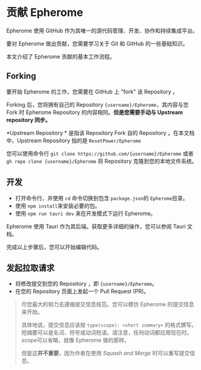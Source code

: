 # 贡献 Epherome

Epherome 使用 GitHub 作为其唯一的源代码管理、开发、协作和持续集成平台。

要对 Epherome 做出贡献，您需要学习关于 Git 和 GitHub 的一些基础知识。

本文介绍了 Epherome 贡献的基本工作流程。

## Forking

要开始 Epherome 的工作，您需要在 GitHub 上 "fork" 该 Repository 。

Forking 后，您将拥有自己的 Repository `{username}/Epherome`，其内容与您 Fork 时 Epherome  Repository 的内容相同。**但是您需要手动与 Upstream repository 同步。**

*Upstream Repository * 是指该 Repository Fork 自的 Repository 。在本文档中，Upstream Repository 指的是 `ResetPower/Epherome`

您可以使用命令行 `git clone https://github.com/{username}/Epherome` 或者 `gh repo clone {username}/Epherome` 将 Repository 克隆到您的本地文件系统。

## 开发

- 打开命令行，并使用 `cd` 命令切换到包含 `package.json`的 `Epherome`目录。
- 使用 `npm install`来安装必要的包。
- 使用 `npm run tauri dev` 来在开发模式下运行 Epherome。

Epherome 使用 Tauri 作为其后端。获取更多详细的操作，您可以参阅 Tauri 文档。

完成以上步骤后，您可以开始编辑代码。

## 发起拉取请求

- 将修改提交到您的 Repository ，即 `{username}/Epherome`。
- 在您的 Repository 页面上发起一个 Pull Request (PR)。

> 尽您最大的努力去遵循提交信息规范。您可以模仿 Epherome 的提交信息来开始。
>
> 具体地说，提交信息应该按 `type(scope): <short summary>` 的格式撰写。
> 短摘要可以是名词、符号或动词短语。请注意，任何动词都应用现在时。
> scope可以省略，就像 Epherome 做的那样。
> 
> 但是这**并不重要**，因为作者在使用 *Squash and Merge* 时可以重写提交信息。
